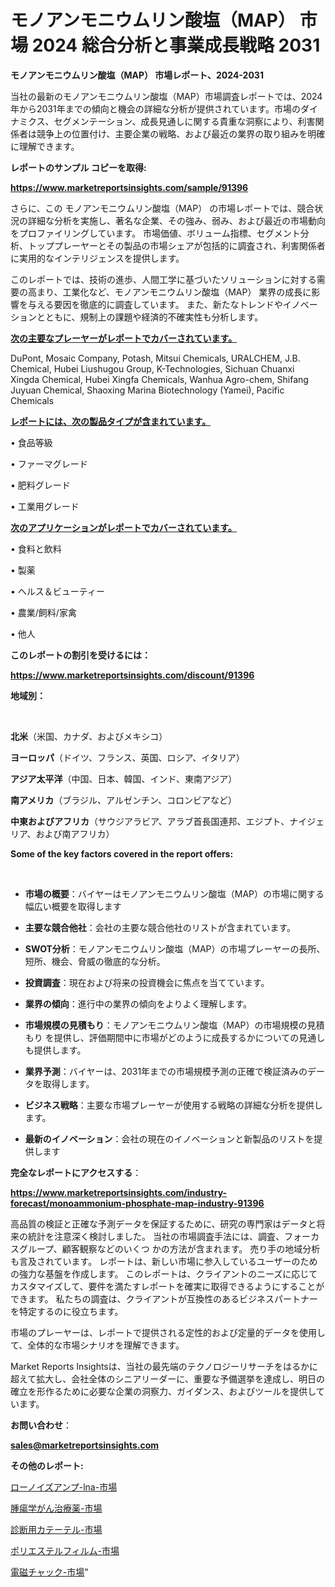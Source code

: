 # モノアンモニウムリン酸塩（MAP） 市場 2024 総合分析と事業成長戦略 2031

<strong>モノアンモニウムリン酸塩（MAP） 市場レポート、2024-2031</strong>

当社の最新のモノアンモニウムリン酸塩（MAP）市場調査レポートでは、2024年から2031年までの傾向と機会の詳細な分析が提供されています。市場のダイナミクス、セグメンテーション、成長見通しに関する貴重な洞察により、利害関係者は競争上の位置付け、主要企業の戦略、および最近の業界の取り組みを明確に理解できます。



<strong>レポートのサンプル コピーを取得:</strong> <a href=https://www.marketreportsinsights.com/sample/91396>

<strong><u>https://www.marketreportsinsights.com/sample/91396</u></strong></a>

さらに、この モノアンモニウムリン酸塩（MAP） の市場レポートでは、競合状況の詳細な分析を実施し、著名な企業、その強み、弱み、および最近の市場動向をプロファイリングしています。 市場価値、ボリューム指標、セグメント分析、トッププレーヤーとその製品の市場シェアが包括的に調査され、利害関係者に実用的なインテリジェンスを提供します。

このレポートでは、技術の進歩、人間工学に基づいたソリューションに対する需要の高まり、工業化など、モノアンモニウムリン酸塩（MAP） 業界の成長に影響を与える要因を徹底的に調査しています。 また、新たなトレンドやイノベーションとともに、規制上の課題や経済的不確実性も分析します。



<strong><u>次の主要なプレーヤーがレポートでカバーされています。</u></strong>

DuPont, Mosaic Company, Potash, Mitsui Chemicals, URALCHEM, J.B. Chemical, Hubei Liushugou Group, K-Technologies, Sichuan Chuanxi Xingda Chemical, Hubei Xingfa Chemicals, Wanhua Agro-chem, Shifang Juyuan Chemical, Shaoxing Marina Biotechnology (Yamei), Pacific Chemicals



<strong><u><b>レポートには、次の製品タイプが含まれています。</b></u></strong>

• 食品等級

• ファーマグレード

• 肥料グレード

• 工業用グレード



<strong><u><b>次のアプリケーションがレポートでカバーされています。</b></u></strong>

• 食料と飲料

• 製薬

• ヘルス＆ビューティー

• 農業/飼料/家禽

• 他人



<strong><b>このレポートの割引を受けるには：</b></strong>

<a href=https://www.marketreportsinsights.com/discount/91396>

<strong><u>https://www.marketreportsinsights.com/discount/91396</u></strong></a>



<strong>地域別：</strong>

<strong> </strong>



<strong>北米</strong>（米国、カナダ、およびメキシコ）



<strong>ヨーロッパ</strong>（ドイツ、フランス、英国、ロシア、イタリア）



<strong>アジア太平洋</strong>（中国、日本、韓国、インド、東南アジア）



<strong>南アメリカ</strong>（ブラジル、アルゼンチン、コロンビアなど）



<strong>中東およびアフリカ</strong>（サウジアラビア、アラブ首長国連邦、エジプト、ナイジェリア、および南アフリカ）



<strong>Some of the key factors covered in the report offers:</strong>

<strong> </strong>
<ul>
  <li>

<strong>市場の概要</strong>：バイヤーはモノアンモニウムリン酸塩（MAP）の市場に関する幅広い概要を取得します</li>
  <li>

<strong>主要な競合他社</strong>：会社の主要な競合他社のリストが含まれています。</li>
  <li>

<strong>SWOT分析</strong>：モノアンモニウムリン酸塩（MAP）の市場プレーヤーの長所、短所、機会、脅威の徹底的な分析。</li>
  <li>

<strong>投資調査</strong>：現在および将来の投資機会に焦点を当てています。</li>
  <li>

<strong>業界の傾向</strong>：進行中の業界の傾向をよりよく理解します。</li>
  <li>

<strong>市場規模の見積もり</strong>：モノアンモニウムリン酸塩（MAP）の市場規模の見積もり を提供し、評価期間中に市場がどのように成長するかについての見通しも提供します。</li>
  <li>

<strong>業界予測</strong>：バイヤーは、2031年までの市場規模予測の正確で検証済みのデータを取得します。</li>
  <li>

<strong>ビジネス戦略</strong>：主要な市場プレーヤーが使用する戦略の詳細な分析を提供します。</li>
  <li>

<strong>最新のイノベーション</strong>：会社の現在のイノベーションと新製品のリストを提供します</li>
</ul>


<strong>完全なレポートにアクセスする</strong>：

<a href=https://www.marketreportsinsights.com/industry-forecast/monoammonium-phosphate-map-industry-91396>

<strong><u>https://www.marketreportsinsights.com/industry-forecast/monoammonium-phosphate-map-industry-91396</u></strong></a>

高品質の検証と正確な予測データを保証するために、研究の専門家はデータと将来の統計を注意深く検討しました。 当社の市場調査手法には、調査、フォーカスグループ、顧客観察などのいくつ かの方法が含まれます。 売り手の地域分析も言及されています。 レポートは、新しい市場に参入しているユーザーのための強力な基盤を作成します。 このレポートは、クライアントのニーズに応じてカスタマイズして、要件を満たすレポートを確実に取得できるようにすることができます。 私たちの調査は、クライアントが互換性のあるビジネスパートナーを特定するのに役立ちます。

市場のプレーヤーは、レポートで提供される定性的および定量的データを使用して、全体的な市場シナリオを理解できます。

Market Reports Insightsは、当社の最先端のテクノロジーリサーチをはるかに超えて拡大し、会社全体のシニアリーダーに、重要な予備選挙を達成し、明日の確立を形作るために必要な企業の洞察力、ガイダンス、およびツールを提供しています。



<strong><b>お問い合わせ</b></strong>：

<a href=mailto:sales@marketreportsinsights.com>

<strong><u>sales@marketreportsinsights.com</u></strong></a>



<strong>その他のレポート:</strong>

<a href=https://www.linkedin.com/pulse/ローノイズアンプ-lna-市場-2023-収益と成長ドライバー-2030-9bmff/>ローノイズアンプ-lna-市場</a>

<a href=https://www.linkedin.com/pulse/腫瘍学がん治療薬-市場-2030-年までの需要に焦点を当てた-2023-年調査レポート-pr-news-hub-ot8df/>腫瘍学がん治療薬-市場</a>

<a href=https://www.linkedin.com/pulse/診断用カテーテル-市場-2023-収益と成長ドライバー-2030-consumer-connection-collective-360-qybbf/>診断用カテーテル-市場</a>

<a href=https://www.linkedin.com/pulse/ポリエステルフィルム-市場-2023-収益と成長ドライバー-2030-analytics-achievers-24-analysis-nwcgf/>ポリエステルフィルム-市場</a>

<a href=https://www.linkedin.com/pulse/電磁チャック-市場-2023-年のダイナミクスとビジネストレンド-2030-cnz2f/>電磁チャック-市場</a>"
